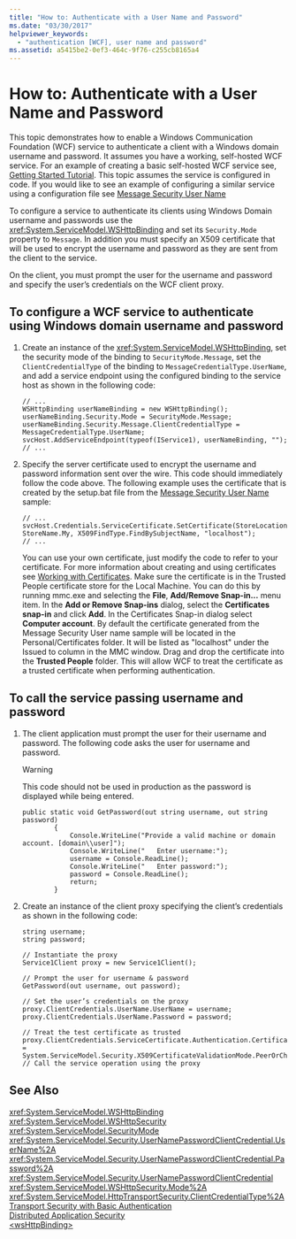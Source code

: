 ```yaml
---
title: "How to: Authenticate with a User Name and Password"
ms.date: "03/30/2017"
helpviewer_keywords: 
  - "authentication [WCF], user name and password"
ms.assetid: a5415be2-0ef3-464c-9f76-c255cb8165a4
---
```

# How to: Authenticate with a User Name and Password

This topic demonstrates how to enable a Windows Communication Foundation (WCF) service to authenticate a client with a Windows domain username and password. It assumes you have a working, self-hosted WCF service. For an example of creating a basic self-hosted WCF service see, [Getting Started Tutorial](../../../../docs/framework/wcf/getting-started-tutorial.md). This topic assumes the service is configured in code. If you would like to see an example of configuring a similar service using a configuration file see [Message Security User Name](../../../../docs/framework/wcf/samples/message-security-user-name.md)  
  
 To configure a service to authenticate its clients using Windows Domain username and passwords use the <xref:System.ServiceModel.WSHttpBinding> and set its `Security.Mode` property to `Message`. In addition you must specify an X509 certificate that will be used to encrypt the username and password as they are sent from the client to the service.  
  
 On the client, you must prompt the user for the username and password and specify the user’s credentials on the WCF client proxy.  
  
## To configure a WCF service to authenticate using Windows domain username and password
  
1.  Create an instance of the <xref:System.ServiceModel.WSHttpBinding>, set the security mode of the binding to `SecurityMode.Message`, set the `ClientCredentialType` of the binding to `MessageCredentialType.UserName`, and add a service endpoint using the configured binding to the service host as shown in the following code:  
  
    ```  
    // ...  
    WSHttpBinding userNameBinding = new WSHttpBinding();  
    userNameBinding.Security.Mode = SecurityMode.Message;  
    userNameBinding.Security.Message.ClientCredentialType = MessageCredentialType.UserName;  
    svcHost.AddServiceEndpoint(typeof(IService1), userNameBinding, "");  
    // ...  
    ```  
  
2.  Specify the server certificate used to encrypt the username and password information sent over the wire. This code should immediately follow the code above. The following example uses the certificate that is created by the setup.bat file from the [Message Security User Name](../../../../docs/framework/wcf/samples/message-security-user-name.md) sample:  
  
    ```  
    // ...  
    svcHost.Credentials.ServiceCertificate.SetCertificate(StoreLocation.LocalMachine, StoreName.My, X509FindType.FindBySubjectName, "localhost");  
    // ...  
    ```  
  
     You can use your own certificate, just modify the code to refer to your certificate. For more information about creating and using certificates see [Working with Certificates](../../../../docs/framework/wcf/feature-details/working-with-certificates.md). Make sure the certificate is in the Trusted People certificate store for the Local Machine. You can do this by running mmc.exe and selecting the **File**, **Add/Remove Snap-in...** menu item. In the **Add or Remove Snap-ins** dialog, select the **Certificates snap-in** and click **Add**. In the Certificates Snap-in dialog select **Computer account**. By default the certificate generated from the Message Security User name sample will be located in the Personal/Certificates folder.  It will be listed as "localhost" under the Issued to column in the MMC window. Drag and drop the certificate into the **Trusted People** folder. This will allow WCF to treat the certificate as a trusted certificate when performing authentication.  
  
## To call the service passing username and password  
  
1.  The client application must prompt the user for their username and password. The following code asks the user for username and password.  
  
    > [!WARNING]
    >  This code should not be used in production as the password is displayed while being entered.  
  
    ```  
    public static void GetPassword(out string username, out string password)  
            {  
                Console.WriteLine("Provide a valid machine or domain account. [domain\\user]");  
                Console.WriteLine("   Enter username:");  
                username = Console.ReadLine();  
                Console.WriteLine("   Enter password:");  
                password = Console.ReadLine();             
                return;  
            }  
    ```  
  
2.  Create an instance of the client proxy specifying the client’s credentials as shown in the following code:  
  
    ```  
    string username;  
    string password;  
  
    // Instantiate the proxy  
    Service1Client proxy = new Service1Client();  
  
    // Prompt the user for username & password  
    GetPassword(out username, out password);  
  
    // Set the user’s credentials on the proxy  
    proxy.ClientCredentials.UserName.UserName = username;  
    proxy.ClientCredentials.UserName.Password = password;  
  
    // Treat the test certificate as trusted  
    proxy.ClientCredentials.ServiceCertificate.Authentication.CertificateValidationMode = System.ServiceModel.Security.X509CertificateValidationMode.PeerOrChainTrust;  
    // Call the service operation using the proxy  
    ```  
  
## See Also  
 <xref:System.ServiceModel.WSHttpBinding>  
 <xref:System.ServiceModel.WSHttpSecurity>  
 <xref:System.ServiceModel.SecurityMode>  
 <xref:System.ServiceModel.Security.UserNamePasswordClientCredential.UserName%2A>  
 <xref:System.ServiceModel.Security.UserNamePasswordClientCredential.Password%2A>  
 <xref:System.ServiceModel.Security.UserNamePasswordClientCredential>  
 <xref:System.ServiceModel.WSHttpSecurity.Mode%2A>  
 <xref:System.ServiceModel.HttpTransportSecurity.ClientCredentialType%2A>  
 [Transport Security with Basic Authentication](../../../../docs/framework/wcf/feature-details/transport-security-with-basic-authentication.md)  
 [Distributed Application Security](../../../../docs/framework/wcf/feature-details/distributed-application-security.md)  
 [\<wsHttpBinding>](../../../../docs/framework/configure-apps/file-schema/wcf/wshttpbinding.md)
